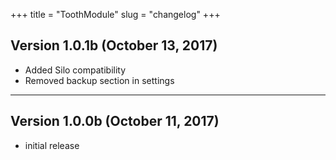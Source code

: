 +++
title = "ToothModule"
slug = "changelog"
+++

## Version 1.0.1b (October 13, 2017)

- Added Silo compatibility
- Removed backup section in settings

---

## Version 1.0.0b (October 11, 2017)

- initial release